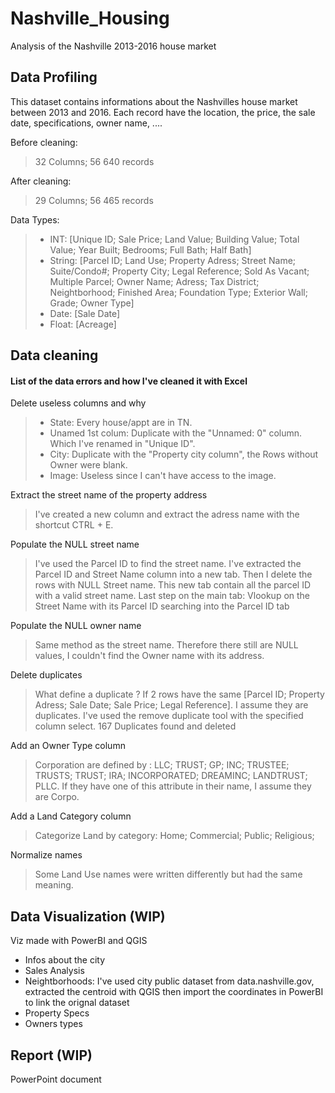 # Nashville_Housing

Analysis of the Nashville 2013-2016 house market

## Data Profiling

This dataset contains informations about the Nashvilles house market between 2013 and 2016. Each record have the location, the price, the sale date, specifications, owner name, ....


Before cleaning:

> 32 Columns;
> 56 640 records

After cleaning:

> 29 Columns;
> 56 465 records

Data Types:

> * INT: [Unique ID; Sale Price; Land Value; Building Value; Total Value; Year Built; Bedrooms; Full Bath; Half Bath]
> * String: [Parcel ID; Land Use; Property Adress; Street Name; Suite/Condo#; Property City; Legal Reference; Sold As Vacant; Multiple Parcel; Owner Name; Adress; Tax District; Neightborhood; Finished Area; Foundation Type; Exterior Wall; Grade; Owner Type]
> * Date: [Sale Date]
> * Float: [Acreage]


## Data cleaning


#### List of the data errors and how I've cleaned it with Excel

Delete useless columns and why

> - State: Every house/appt are in TN.
> - Unamed 1st colum: Duplicate with the "Unnamed: 0" column. Which I've renamed in "Unique ID".
> - City: Duplicate with the "Property city column", the Rows without Owner were blank.
> - Image: Useless since I can't have access to the image. 


Extract the street name of the property address

> I've created a new column and extract the adress name with the shortcut CTRL + E. 


Populate the NULL street name

> I've used the Parcel ID to find the street name. I've extracted the Parcel ID and Street Name column into a new tab. Then I delete the rows with NULL Street name. This new tab contain all the parcel ID with a valid street name. Last step on the main tab: Vlookup on the Street Name with its Parcel ID searching into the Parcel ID tab

Populate the NULL owner name

> Same method as the street name. Therefore there still are NULL values, I couldn't find the Owner name with its address.


Delete duplicates

> What define a duplicate ? If 2 rows have the same [Parcel ID; Property Adress; Sale Date; Sale Price; Legal Reference]. I assume they are duplicates. I've used the remove duplicate tool with the specified column select. 167 Duplicates found and deleted


Add an Owner Type column

> Corporation are defined by : LLC; TRUST; GP; INC; TRUSTEE; TRUSTS; TRUST; IRA; INCORPORATED; DREAMINC; LANDTRUST; PLLC. If they have one of this attribute in their name, I assume they are Corpo.

Add a Land Category column

> Categorize Land by category: Home; Commercial; Public; Religious; 


Normalize names

> Some Land Use names were written differently but had the same meaning.

## Data Visualization (WIP)

Viz made with PowerBI and QGIS

* Infos about the city
* Sales Analysis
* Neightborhoods: I've used city public dataset from data.nashville.gov, extracted the centroid with QGIS then import the coordinates in PowerBI to link the orignal dataset 
* Property Specs
* Owners types



## Report  (WIP)

PowerPoint document 
